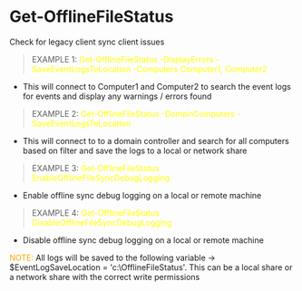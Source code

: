 # Get-OfflineFileStatus

Check for legacy client sync client issues

> EXAMPLE 1: <span style="color:yellow">Get-OfflineFileStatus -DisplayErrors -SaveEventLogsToLocation -Computers Computer1, Computer2</span>

- This will connect to Computer1 and Computer2 to search the event logs for events and display any warnings / errors found

> EXAMPLE 2: <span style="color:yellow">Get-OfflineFileStatus -DomainComputers -SaveEventLogsToLocation</span>

- This will connect to to a domain controller and search for all computers based on filter and save the logs to a local or network share

> EXAMPLE 3: <span style="color:yellow">Get-OfflineFileStatus EnableOfflineFileSyncDebugLogging</span>

- Enable offline sync debug logging on a local or remote machine

> EXAMPLE 4: <span style="color:yellow">Get-OfflineFileStatus DisableOfflineFileSyncDebugLogging</span>

- Disable offline sync debug logging on a local or remote machine

<span style="color:orange">NOTE: </span> All logs will be saved to the following variable -> $EventLogSaveLocation = 'c:\OfflineFileStatus'. This can be a local share or a network share with the correct write permissions